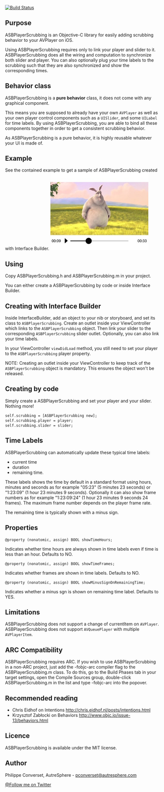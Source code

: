[![Build Status](https://travis-ci.org/autresphere/ASBPlayerScrubbing.svg)](https://travis-ci.org/autresphere/ASBPlayerScrubbing)


Purpose
-------
ASBPlayerScrubbing is an Objective-C library for easily adding scrubbing behavior to your AVPlayer on iOS.

Using ASBPlayerScrubbing requires only to link your player and slider to it. ASBPlayerScrubbing does all the wiring and computation to synchronize both slider and player. You can also optionally plug your time labels to the scrubbing such that they are also synchronized and show the corresponding times.

Behavior class
--------------
ASBPlayerScrubbing is a **pure behavior** class, it does not come with any graphical component. 

This means you are supposed to already have your own ```AVPlayer``` as well as your own player control components such as a ```UISlider```, and some ```UILabel``` for time labels. By using ASBPlayerScrubbing, you are able to bind all these components together in order to get a consistent scrubbing behavior.

As ASBPlayerScrubbing is a pure behavior, it is highly reusable whatever your UI is made of.

Example
-------
See the contained example to get a sample of ASBPlayerScrubbing created with Interface Builder.
![](https://github.com/autresphere/ASBPlayerScrubbing/raw/master/Screenshots/example1.jpg) 

Using
-----
Copy ASBPlayerScrubbing.h and ASBPlayerScrubbing.m in your project.

You can either create a ASBPlayerScrubbing by code or inside Interface Builder.

Creating with Interface Builder
-------------------------------
Inside InterfaceBuilder, add an object to your nib or storyboard, and set its class to ```ASBPlayerScrubbing```. Create an outlet inside your ViewController which links to the ```ASBPlayerScrubbing``` object. Then link your slider to the corresponding ```ASBPlayerScrubbing``` slider outlet. Optionally, you can also link your time labels.

In your ViewController ```viewDidLoad``` method, you still need to set your player to the ```ASBPlayerScrubbing``` player property.

NOTE: Creating an outlet inside your ViewController to keep track of the ```ASBPlayerScrubbing``` object is mandatory. This ensures the object won't be released.

Creating by code
----------------
Simply create a ASBPlayerScrubbing and set your player and your slider. Nothing more!
```objc
self.scrubbing = [ASBPlayerScrubbing new];
self.scrubbing.player = player;
self.scrubbing.slider = slider;
```
Time Labels
-----------
ASBPlayerScrubbing can automatically update these typical time labels: 
* current time
* duration
* remaining time.

These labels shows the time by default in a standard format using hours, minutes and seconds as for example "05:23" (5 minutes 23 seconds) or "1:23:09" (1 hour 23 minutes 9 seconds). Optionally it can also show frame numbers as for example "1:23:09:24" (1 hour 23 minutes 9 seconds 24 frames). The maximum frame number depends on the player frame rate.

The remaining time is typically shown with a minus sign.

Properties
----------
```objc
@property (nonatomic, assign) BOOL showTimeHours;
```
Indicates whether time hours are always shown in time labels even if time is less than an hour. Defaults to NO.
```objc
@property (nonatomic, assign) BOOL showTimeFrames;
```
Indicates whether frames are shown in time labels. Defaults to NO.
```objc
@property (nonatomic, assign) BOOL showMinusSignOnRemainingTime;
```
Indicates whether a minus sgn is shown on remaining time label. Defaults to YES.

Limitations
-----------
ASBPlayerScrubbing does not support a change of currentItem on ```AVPlayer```.
ASBPlayerScrubbing does not support ```AVQueuePlayer``` with multiple ```AVPlayerItem```.

ARC Compatibility
-----------------
ASBPlayerScrubbing requires ARC. If you wish to use ASBPlayerScrubbing in a non-ARC project, just add the -fobjc-arc compiler flag to the ASBPlayerScrubbing.m class. To do this, go to the Build Phases tab in your target settings, open the Compile Sources group, double-click ASBPlayerScrubbing.m in the list and type -fobjc-arc into the popover.

Recommended reading
-------------------
* Chris Eidhof on Intentions http://chris.eidhof.nl/posts/intentions.html
* Krzysztof Zabłocki on Behaviors http://www.objc.io/issue-13/behaviors.html

Licence
-------
ASBPlayerScrubbing is available under the MIT license.

Author
------
Philippe Converset, AutreSphere - pconverset@autresphere.com

[@Follow me on Twitter](http://twitter.com/autresphere)
